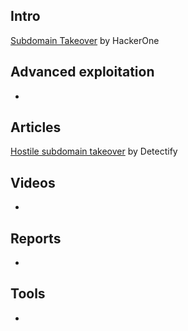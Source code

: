 ## Intro
[Subdomain Takeover](https://www.hackerone.com/blog/Guide-Subdomain-Takeovers) by HackerOne

## Advanced exploitation
-

## Articles
[Hostile subdomain takeover](https://labs.detectify.com/2014/10/21/hostile-subdomain-takeover-using-herokugithubdesk-more/) by Detectify   

## Videos
-

## Reports
-

## Tools
-
